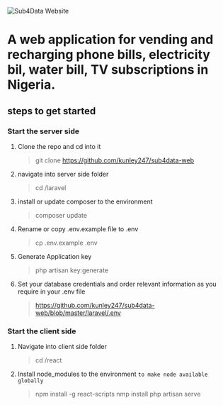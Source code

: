 ![Sub4Data Website](https://sub4data.com.ng/laravel/img/logo.png)
# A web application for vending and recharging phone bills, electricity bil, water bill, TV subscriptions in Nigeria. 


## steps to get started

### Start the server side
1.  Clone the repo and cd into it
    > git clone https://github.com/kunley247/sub4data-web
    
1.  navigate into server side folder
    > cd /laravel

1.  install or update composer to the environment
    > composer update

1.  Rename or copy .env.example file to .env
    > cp .env.example .env

1.  Generate Application key
    > php artisan key:generate

1.  Set your database credentials and order relevant information as you require in your .env file
    > https://github.com/kunley247/sub4data-web/blob/master/laravel/.env


### Start the client side

1.  Navigate into client side folder
    > cd /react

1.  Install node_modules to the environment
   `to make node available globally`
    > npm install -g react-scripts 
    > nmp install
    > php artisan serve

